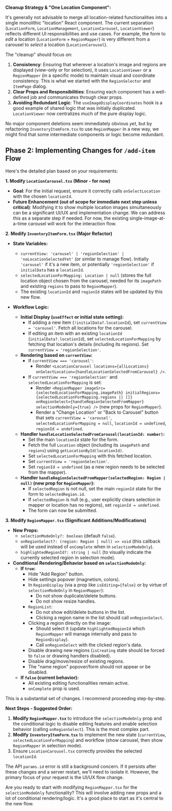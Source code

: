 
**Cleanup Strategy & "One Location Component":**

It's generally not advisable to merge all location-related functionalities into a single monolithic "location" React component. The current separation (`LocationForm`, `LocationManagement`, `LocationCarousel`, `LocationViewer`) reflects different UI responsibilities and use cases. For example, the form to *edit* a location (`LocationForm` + `RegionMapper`) is very different from a carousel to *select* a location (`LocationCarousel`).

The "cleanup" should focus on:

1.  **Consistency**: Ensuring that wherever a location's image and regions are displayed (view-only or for selection), it uses `LocationViewer` or a `RegionMapper` (in a specific mode) to maintain visual and coordinate consistency. This is what we started with the `RegionSelector` and `ItemPage` dialog.
2.  **Clear Props and Responsibilities**: Ensuring each component has a well-defined job and communicates through clear props.
3.  **Avoiding Redundant Logic**: The `useImageDisplayCoordinates` hook is a good example of shared logic that was initially duplicated. `LocationViewer` now centralizes much of the pure display logic.

No major component deletions seem immediately obvious *yet*, but by refactoring `InventoryItemForm.tsx` to use `RegionMapper` in a new way, we might find that some intermediate components or logic become redundant.

## Phase 2: Implementing Changes for `/add-item` Flow

Here's the detailed plan based on your requirements:

**1. Modify `LocationCarousel.tsx` (Minor - for now)**

*   **Goal**: For the initial request, ensure it correctly calls `onSelectLocation` with the chosen `locationId`.
*   **Future Enhancement (out of scope for immediate next step unless critical)**: Modifying it to show multiple location images simultaneously can be a significant UI/UX and implementation change. We can address this as a separate step if needed. For now, the existing single-image-at-a-time carousel will work for the interaction flow.

**2. Modify `InventoryItemForm.tsx` (Major Refactor)**

*   **State Variables:**
    *   `currentView: 'carousel' | 'regionSelection' | 'noLocationSelectedYet'` (or similar to manage flow). Initially `'carousel'` if it's a new item, or potentially `'regionSelection'` if `initialData` has a `locationId`.
    *   `selectedLocationForMapping: Location | null` (stores the full location object chosen from the carousel, needed for its `imagePath` and existing `regions` to pass to `RegionMapper`).
    *   The existing `locationId` and `regionId` states will be updated by this new flow.

*   **Workflow Logic:**
    *   **Initial Display (`useEffect` or initial state setting):**
        *   If adding a new item (`!initialData?.locationId`), set `currentView = 'carousel'`. Fetch all locations for the carousel.
        *   If editing an item with an existing `locationId` (`initialData?.locationId`), set `selectedLocationForMapping` by fetching that location's details (including its regions). Set `currentView = 'regionSelection'`.
    *   **Rendering based on `currentView`:**
        *   If `currentView === 'carousel'`:
            *   Render `<LocationCarousel locations={allLocations} onSelectLocation={handleLocationSelectedFromCarousel} />`.
        *   If `currentView === 'regionSelection'` and `selectedLocationForMapping` is set:
            *   Render `<RegionMapper imageSrc={selectedLocationForMapping.imagePath} initialRegions={selectedLocationForMapping.regions || []} onRegionSelect={handleRegionSelectedFromMapper} selectionModeOnly={true} />` (new props for `RegionMapper`).
            *   Render a "Change Location" or "Back to Carousel" button that sets `currentView = 'carousel'`, `selectedLocationForMapping = null`, `locationId = undefined`, `regionId = undefined`.
    *   **Handler `handleLocationSelectedFromCarousel(locationId: number)`:**
        *   Set the main `locationId` state for the form.
        *   Fetch the full `Location` object (including its `imagePath` and `regions`) using `getLocationById(locationId)`.
        *   Set `selectedLocationForMapping` with this fetched location.
        *   Set `currentView = 'regionSelection'`.
        *   Set `regionId = undefined` (as a new region needs to be selected from the mapper).
    *   **Handler `handleRegionSelectedFromMapper(selectedRegion: Region | null)` (new prop for `RegionMapper`):**
        *   If `selectedRegion` is not null, set the main `regionId` state for the form to `selectedRegion.id`.
        *   If `selectedRegion` is null (e.g., user explicitly clears selection in mapper or location has no regions), set `regionId = undefined`.
        *   The form can now be submitted.

**3. Modify `RegionMapper.tsx` (Significant Additions/Modifications)**

*   **New Props:**
    *   `selectionModeOnly?: boolean` (default `false`).
    *   `onRegionSelect?: (region: Region | null) => void` (this callback will be used instead of `onComplete` when in `selectionModeOnly`).
    *   `highlightedRegionId?: string | null` (to visually indicate the currently selected region in selection mode).
*   **Conditional Rendering/Behavior based on `selectionModeOnly`:**
    *   **If `true`:**
        *   Hide "Add Region" button.
        *   Hide settings popover (magnetism, colors).
        *   In `RegionDisplay` (via a prop like `isEditing={false}` or by virtue of `selectionModeOnly` in `RegionMapper`):
            *   Do not show duplicate/delete buttons.
            *   Do not show resize handles.
        *   `RegionList`:
            *   Do not show edit/delete buttons in the list.
            *   Clicking a region name in the list should call `onRegionSelect`.
        *   Clicking a region directly on the image:
            *   Should select it (update `highlightedRegionId` which `RegionMapper` will manage internally and pass to `RegionDisplay`).
            *   Call `onRegionSelect` with the clicked region's data.
        *   Disable drawing new regions (`isCreating` state should be forced to `false` or drawing handlers disabled).
        *   Disable drag/move/resize of existing regions.
        *   The "name region" popover/form should not appear or be disabled.
    *   **If `false` (current behavior):**
        *   All existing editing functionalities remain active.
        *   `onComplete` prop is used.

This is a substantial set of changes. I recommend proceeding step-by-step.

**Next Steps - Suggested Order:**

1.  **Modify `RegionMapper.tsx`** to introduce the `selectionModeOnly` prop and the conditional logic to disable editing features and enable selection behavior (calling `onRegionSelect`). This is the most complex part.
2.  **Modify `InventoryItemForm.tsx`** to implement the new state (`currentView`, `selectedLocationForMapping`) and workflow (show carousel, then show `RegionMapper` in selection mode).
3.  Ensure `LocationCarousel.tsx` correctly provides the selected `locationId`.

The API `params.id` error is still a background concern. If it persists after these changes and a server restart, we'll need to isolate it. However, the primary focus of your request is the UI/UX flow change.

Are you ready to start with modifying `RegionMapper.tsx` for the `selectionModeOnly` functionality? This will involve adding new props and a lot of conditional rendering/logic. It's a good place to start as it's central to the new flow.
